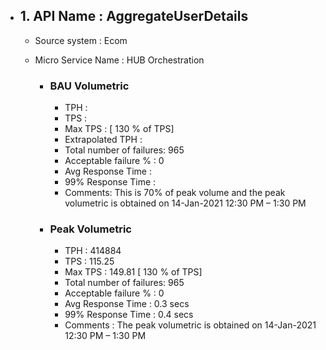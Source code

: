 - ## 1. API Name : AggregateUserDetails
  - Source system : Ecom
  - Micro Service Name : HUB Orchestration
  
    - ### BAU Volumetric
         - TPH : 
         - TPS : 
         - Max TPS :  [ 130 % of TPS]
         - Extrapolated TPH : 
         - Total number of failures: 965
         - Acceptable failure % : 0
         - Avg Response Time : 
         - 99% Response Time : 
         - Comments: This is 70% of peak volume and the peak volumetric is obtained on 14-Jan-2021 12:30 PM – 1:30 PM
         
     - ### Peak Volumetric
         - TPH : 414884
         - TPS : 115.25
         - Max TPS : 149.81  [ 130 % of TPS]
         - Total number of failures: 965
         - Acceptable failure % : 0
         - Avg Response Time : 0.3 secs
         - 99% Response Time : 0.4 secs
         - Comments : The peak volumetric is obtained on 14-Jan-2021 12:30 PM – 1:30 PM

